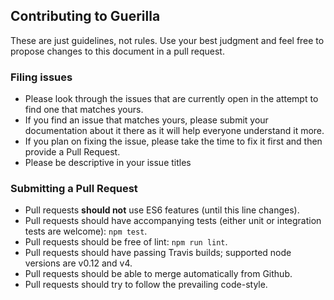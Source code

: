 
## Contributing to Guerilla

These are just guidelines, not rules. Use your best judgment and feel free to propose changes to this document in a pull request.

### Filing issues

* Please look through the issues that are currently open in the attempt to find one that matches yours.
* If you find an issue that matches yours, please submit your documentation about it there as it will help everyone understand it more.
* If you plan on fixing the issue, please take the time to fix it first and then provide a Pull Request.
* Please be descriptive in your issue titles

### Submitting a Pull Request

* Pull requests **should not** use ES6 features (until this line changes).
* Pull requests should have accompanying tests (either unit or integration tests are welcome): `npm test`.
* Pull requests should be free of lint: `npm run lint`.
* Pull requests should have passing Travis builds; supported node versions are v0.12 and v4.
* Pull requests should be able to merge automatically from Github.
* Pull requests should try to follow the prevailing code-style.
